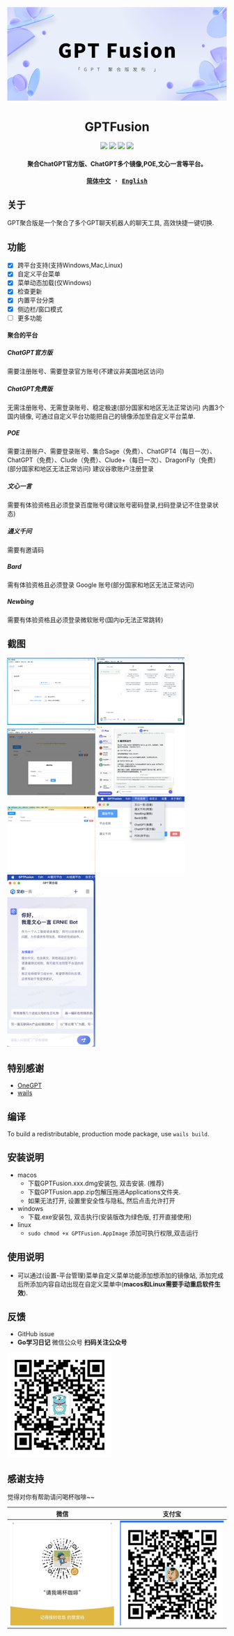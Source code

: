 
<div align="center">
    <img src="demo/GPT Fusion.png" alt="chatgpt"/>
    <h1>GPTFusion</h1>
    <div><img src="https://img.shields.io/badge/stable%20version-v0.7.0-blue.svg?style=flat"></img>
<img src="https://img.shields.io/badge/preview%20version-v0.8.0--rc1%20PREVIEW-orange.svg?style=flat"></img>
<img src="https://img.shields.io/badge/license-GPL%203.0-brightgreen.svg?style=flat"></img>
<img src="https://img.shields.io/badge/language-简体中文-brightgreen.svg?style=flat"></img></div>
    <h4>聚合ChatGPT官方版、ChatGPT多个镜像,POE,文心一言等平台。</h4>
</div>
<div align="center">
<strong>
<samp>

[简体中文](README.md) · [English](README.en.md)

</samp>
</strong>
</div>

## 关于

GPT聚合版是一个聚合了多个GPT聊天机器人的聊天工具, 高效快捷一键切换.

## 功能
- [x] 跨平台支持(支持Windows,Mac,Linux)
- [x] 自定义平台菜单
- [x] 菜单动态加载(仅Windows)
- [x] 检查更新
- [x] 内置平台分类
- [x] 侧边栏/窗口模式
- [ ] 更多功能

#### 聚合的平台

##### ChatGPT官方版
需要注册账号、需要登录官方账号(不建议非美国地区访问)

##### ChatGPT免费版
无需注册账号、无需登录账号、稳定极速(部分国家和地区无法正常访问)
内置3个国内镜像, 可通过自定义平台功能把自己的镜像添加至自定义平台菜单.

##### POE
需要注册账户、需要登录账号、集合Sage（免费）、ChatGPT4（每日一次）、ChatGPT（免费）、Clude（免费）、Clude+（每日一次）、DragonFly（免费）(部分国家和地区无法正常访问)
建议谷歌账户注册登录

##### 文心一言
需要有体验资格且必须登录百度账号(建议账号密码登录,扫码登录记不住登录状态)

##### 通义千问
需要有邀请码

##### Bard
需有体验资格且必须登录 Google 账号(部分国家和地区无法正常访问)

##### Newbing
需要有体验资格且必须登录微软账号(国内ip无法正常跳转)

## 截图
<div>
<img src="demo/win1.png" width=40% alt="yiyan"/>
<img src="demo/win2.png" width=40% alt="yiyan"/>
<img src="demo/win3.png" width=40% alt="chatchat"/>
<img src="demo/poe.png" width=40% alt="poe"/>
<img src="demo/select.png" width=40% alt="平台选择"/>
<img src="demo/platforms.png" width=40% alt="阿里"/>
<img src="demo/side.png" width=40% alt="side"/>
</div>

## 特别感谢

- [OneGPT](https://github.com/1595901624/gpt-aggregated-edition)
- [wails](https://github.com/wailsapp/wails)


## 编译

To build a redistributable, production mode package, use `wails build`.

## 安装说明

- macos
  - 下载GPTFusion.xxx.dmg安装包, 双击安装. (推荐)
  - 下载GPTFusion.app.zip包解压拖进Applications文件夹.
  - 如果无法打开, 设置里安全性与隐私, 然后点击允许打开
- windows
  - 下载.exe安装包, 双击执行(安装版改为绿色版, 打开直接使用)
- linux
  - `sudo chmod +x GPTFusion.AppImage` 添加可执行权限,双击运行

## 使用说明

- 可以通过(设置-平台管理)菜单自定义菜单功能添加想添加的镜像站, 添加完成后所添加内容自动出现在自定义菜单中(**macos和Linux需要手动重启软件生效**).

## 反馈

- GitHub issue
- **Go学习日记** 微信公众号
**扫码关注公众号**

<img src="demo/gzh.jpg" height="240" />

## 感谢支持
觉得对你有帮助请问喝杯咖啡~~

| 微信 | 支付宝 |
| --- | --- |
| <img src="demo/wechat.jpg" height="240" /> | <img src="demo/alipay.jpg" height="240" /> |